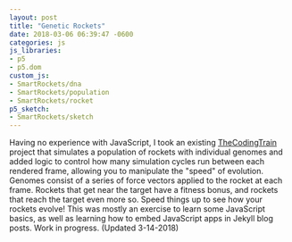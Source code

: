 ```yaml
---
layout: post
title: "Genetic Rockets"
date: 2018-03-06 06:39:47 -0600
categories: js
js_libraries:
- p5
- p5.dom
custom_js:
- SmartRockets/dna
- SmartRockets/population
- SmartRockets/rocket
p5_sketch:
- SmartRockets/sketch
---
```



Having no experience with JavaScript, I took an existing [TheCodingTrain](https://thecodingtrain.com/CodingChallenges/029-smartrockets.html) project that simulates a population of rockets with individual genomes and added logic to control how many simulation cycles run between each rendered frame, allowing you to manipulate the "speed" of evolution.  Genomes consist of a series of force vectors applied to the rocket at each frame. Rockets that get near the target have a fitness bonus, and rockets that reach the target even more so. Speed things up to see how your rockets evolve! This was mostly an exercise to learn some JavaScript basics, as well as learning how to embed JavaScript apps in Jekyll blog posts. Work in progress. (Updated 3-14-2018)
